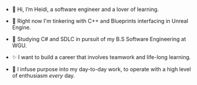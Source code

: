 - 👋 Hi, I’m Heidi, a software engineer and a lover of learning.
- :wrench: Right now I'm tinkering with C++ and Blueprints interfacing in Unreal Engine.
- 📖 Studying C# and SDLC in pursuit of my B.S Software Engineering at WGU. 

- ✨ I want to build a career that involves teamwork and life-long learning.
- 💞️ I infuse purpose into my day-to-day work, to operate with a high level of enthusiasm <em>every</em> day.

